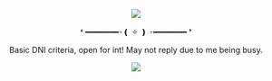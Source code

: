 <p align="center">
<img src="https://64.media.tumblr.com/7a1cd36ce64976868d892f937afb9760/ecdd0b10f2a6b90c-62/s2048x3072/712ce980a295bf5cac46df819fcaae72a4392e25.pnj"/>
  <div align="center">
❛ ━━━━━━━･❪ ✧ ❫ ･━━━━━━━ ❜

Basic DNI criteria, open for int! May not reply due to me being busy.

![](https://komarev.com/ghpvc/?username=Ivanddal&color=red&style=flat&label=PROFILE+VIEWS&abbreviated=true)
<!--
**MirroredVeracity/MirroredVeracity** is a ✨ _special_ ✨ repository because its `README.md` (this file) appears on your GitHub profile.

Here are some ideas to get you started:

- 🔭 I’m currently working on ...
- 🌱 I’m currently learning ...
- 👯 I’m looking to collaborate on ...
- 🤔 I’m looking for help with ...
- 💬 Ask me about ...
- 📫 How to reach me: ...
- 😄 Pronouns: ...
- ⚡ Fun fact: ...
-->
